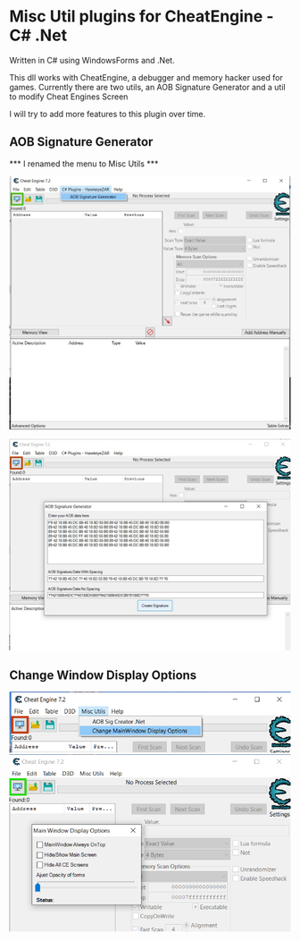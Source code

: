 Misc Util plugins for CheatEngine - C# .Net
======================================================

Written in C# using WindowsForms and .Net.

This dll works with CheatEngine, a debugger and memory hacker used for games.
Currently there are two utils, an AOB Signature Generator and a util to modify Cheat Engines Screen


I will try to add more features to this plugin over time.

AOB Signature Generator
------------------------
*** I renamed the menu to Misc Utils ***


![This is an image](AOBSignatureGenerator/ss1.jpg)

![This is an image](AOBSignatureGenerator/ss2.jpg)


Change Window Display Options
------------------------
![This is an image](AOBSignatureGenerator/1rec.png)
![This is an image](AOBSignatureGenerator/2rec.png)
